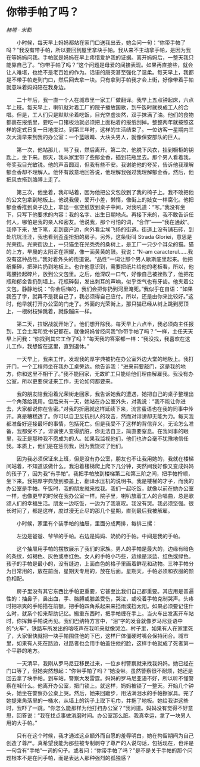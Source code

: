 # 你带手帕了吗？

*赫塔 · 米勒*

　　小时候，每天早上妈妈都站在家门口送我出去，她会问一句：“你带手帕了吗？”我没有带手帕，所以要回到屋里拿块手帕。我从来不主动拿手帕，是因为我在等妈妈问我。手帕就是妈妈在早上疼惜爱护我的证据。离开妈妈后，一整天我只能靠自己了。“你带手帕了吗？”这个问题是母爱的间接表现。如果再直接些，就会让人难堪，也绝不是老百姓的作为。话语的唐突甚至强化了温柔。每天早上，我都是不带手帕走到门口，然后回去拿一块。只有拿到手帕我才会上街，好像带着手帕就意味着妈妈陪在我身边。

　　二十年后，我一直一个人在城市里一家工厂做翻译。我早上五点钟起床，六点半上班。每天早上，喇叭就对着工厂的院子播放国歌，到午饭时就换成工人的合唱。但是，工人们只是默默坐着吃饭，目光空虚淡然，双手抹满了油。他们的食物都裹在报纸里，要吃一口猪板油就必须把上面粘着的报纸刮掉。整整两年就按照这样的定式日复一日地度过。到第三年时，这样的生活结束了。一位访客一星期内三次大清早来到我的办公室：一个蓝眼睛、大块头男人，就像保安部队的巨人。

　　第一次，他站那儿，骂了我，然后离开。第二次，他脱下风衣，挂到橱柜的钥匙上，坐下来。那天，我从家里带了些郁金香，插到花瓶里去。那个男人看着我，夸奖我目光敏锐。他的声音圆润，但我有些不安。我谢绝他的夸奖，告诉他我理解郁金香却不理解人。他怀有敌意地回答说，他理解我强过我理解郁金香。然后，他把风衣搭到胳膊上走了。

　　第三次，他坐着，我却站着，因为他把公文包放到了我的椅子上。我不敢把他的公文包拿到地板上。他说我傻，爱开小差，懒惰，像街上的妓女一样腐化。他把郁金香推到桌子边上，拿出一张空纸放到桌子中间，对我吼道：“写。”我没有坐下，只写下他要求的内容：我的名字、出生日期地点。再接下来的，我不敢告诉任何人，哪怕是我的亲人和密友。他说我，那个可怕的词，“合作”——“我在通敌”。我停下来，放下笔，走到窗户边，向外看尘埃飞扬的街道。街道上没有铺石砖，到处坑坑洼洼，我也看到歪歪扭扭的房子。另外，这条街叫 Strada Gloriei，意思是光荣街。光荣街边上，一只猫坐在光秃秃的桑树上，是工厂一只少个耳朵的猫。猫的上方，早晨的太阳正在照耀，像一面黄黄的鼓。我说：“N-am caracterul……我没有这种品性。”我对着外头的街道说。“品性”一词让那个男人歇斯底里起来。他把纸撕碎，把碎片扔到地板上。也许他意识到，需要把纸片给他的老板看，所以，他弯腰捡起碎片，放到公文包里。之后，他深叹一口气，好像自己被挫败了，他把花瓶和郁金香扔到墙上。花瓶碎裂，发出刺耳的声响，似乎空气也有牙齿。他夹着公文包，静静地说：“你会后悔的，我们会把你扔到河里淹死。”我似乎在自语：“如果我签了字，就再不是我自己了，我必须得自己应付。所以，还是由你来比较好。”这时，他早就打开办公室的门走了。外面的光荣街上，那只猫已经从树上跳到房顶上，一根树枝弹跳着，就像蹦床一样。

　　第二天，拉锯战就开始了。他们想开除我。每天早上六点半，我必须向主任报到，工会主席和党书记都在。就像妈妈曾经问我“你带手帕了吗？”一样，主任天天早上问我：“你找到其它工作了吗？”每天我的答案都一样：“我没找，我喜欢在这儿工作，我想留在这里，直到退休。”

　　一天早上，我来工作，发现我的厚字典被扔在办公室外边大堂的地板上。我打开门，一个工程师坐在我办工桌旁边。他告诉我：“进来前要敲门，这是我的地方，你和这里不相干了。”我不能回家，无故旷工只能给他们理由解雇我。我没有办公室，所以更要保证来工作，无论如何都要来。

　　我的朋友陪我沿着光荣街走回家，我告诉她我的遭遇，她把自己的桌子整理出一个角落给我用。但后来有一天，她站在办公室外头，对我说：“我不能让你进去，大家都说你在告密。”对我的折磨就这样延续下来，流言蜚语也在我的同事中传开。真是糟糕透了。你可以自卫反抗别人的攻击，然而对诽谤却无能为力。每天我都准备好迎接最坏的事情，包括死亡。但是我受不了这样的背信弃义，无论怎么准备，我都受不了。诽谤使人变得肮脏，你无法自卫，简直要窒息。在我同事的眼里，我正是那种我不愿成为的人。如果我监视他们，他们也许会毫不犹豫地信任我。本质上，他们是在惩罚我，因为我饶过了他们。

　　因为我必须保证来上班，但是没有办公室，朋友也不让我用她的，我就在楼梯间站着，不知道该做什么。我沿着楼梯爬上爬下几分钟，突然间我好像又变成妈妈的孩子了，因为我“有手帕”。我把手帕放到楼梯第二和第三阶之间，把手帕捋顺，坐下来。我把厚字典放到膝盖上，翻译水压机的说明书。我是楼梯的才子，而我的办公室是手帕。午饭时，我的朋友就来找我。我们一起吃饭，就像以前在她办公室一样，也像更早的时候在我办公室一样。院子里，喇叭放着工人的合唱曲，总是歌颂人们的幸福生活。朋友一边吃饭，一边为了我哀叹。我没有哭。我必须坚强。很长时间了，都是这样，度过漫无止尽的那几个星期，直到最后我被解雇。

　　小时候，家里有个装手帕的抽屉，里面分成两排，每排三摞：

　　左边是爸爸、爷爷的手帕。右边是妈妈、奶奶的手帕。中间是我的手帕。

　　这个抽屉用手帕的摆放展示了我们的家族。男人的手帕是最大的，边缘有暗色的条纹，如褐色、灰色或枣红色。女人的手帕小巧些，边缘是淡蓝、红色或绿色。孩子的手帕是最小的，没有缝边，上面白色的格子里画着鲜花和动物。三种手帕分为日常用的，放在前面，星期天专用的，放在后面。星期天，手帕必须和衣服的颜色相配。

　　房子里没有其它东西比手帕更重要，它甚至比我们自己都重要。其应用是普遍性的：抽鼻子，鼻出血，手、胳膊或膝盖受伤，哭泣，或咬着手帕克制哭声。头疼时把凉爽的手帕搭在前额。把手帕四角系起来来挡雨或挡太阳。如果必须要记住什么时，就系个扣来帮助记忆。搬重东西时，把手帕缠在手上。当火车出发离开车站时，你挥舞手帕说再见。我们巴纳特方言中，“泪”字的发音就像罗马尼亚语中的“火车”，铁路车所发出的咯吱声在我听来就像哭泣。村子里，如果有人在家里死了，大家很快就把一块手帕围住他的下巴，这样尸体僵硬时嘴会保持闭合。城市里，如果有人死在路边，过路者也会用手帕盖住他的脸，这样手帕就成了死者第一个平静的地方。

　　一天清早，我刚从罗马尼亚移民过来，一位乡村警察就来找我妈妈。她已经在门口等了，但她突然想起：“你带手帕了吗？”她没带。虽然警察很不耐烦，她还是回去拿了块手帕。到车站，警察大发雷霆。妈妈的罗马尼亚语不好，所以听不懂警察在喊什么。他离开办公室，把门锁上。就这样，妈妈被锁了一整天。开始几个钟头，她坐在警察办公桌上哭。然后，她来回踱步，用沾满泪水的手帕擦家具。完了她提来角落里的一桶水，从墙上的钩子上取下毛巾，并拖了地板。她给我讲这些时，我吓了一跳。“你怎么能那样为他打扫办公室？”我问道。妈妈没有觉得不好意思，回答说：“我在找点事做消磨时间。办公室那么脏。我真幸运，拿了一块男人用的大手帕。”

　　只有在这个时候，我才通过这点额外而自愿的羞辱明白，她在拘留期间为自己创造了尊严。真希望我能为那些被专制剥夺了尊严的人说句话，包括现在，也许是一句含有“手帕”一词的句子。或者问：“你带手帕了吗？”是不是关于手帕的那个问题根本不是在问手帕，而是表达人那种强烈的孤独感？